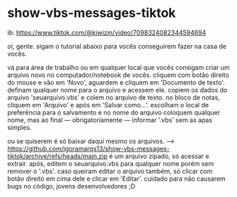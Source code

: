 # show-vbs-messages-tiktok
ib: https://www.tiktok.com/@kiwizin/video/7098324082344594694


oi, gente.
sigam o tutorial abaixo para vocês conseguirem fazer na casa de vocês.


vá para área de trabalho ou em qualquer local que vocês consigam criar um arquivo novo no computador/notebook de vocês.
cliquem com botão direito do mouse e vão em 'Novo', aguardem e cliquem em 'Documento de texto'.
definam qualquer nome para o arquivo e acessem ele.
copiem os dados do arquivo 'seuarquivo.vbs' e colem no arquivo de texto.
no bloco de notas, cliquem em 'Arquivo' e após em 'Salvar como...'.
escolham o local de preferência para o salvamento e no nome do arquivo coloquem qualquer nome, mas ao final — obrigatoriamente — informar '.vbs' sem as apas simples.

ou se quiserem é só baixar daqui mesmo os arquivos.
--> https://github.com/igoramarqs13/show-vbs-messages-tiktok/archive/refs/heads/main.zip
é um arquivo zipado, só acessar e extrair.
após, editem o seuarquivo.vbs para qualquer nome porém sem remover o '.vbs'.
caso queiram editar o arquivo também, só clicar com botão direito em cima dele e clicar em 'Editar'.
cuidado para não causarem bugs no código, jovens desenvolvedores ;D
